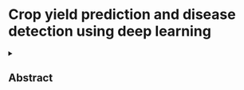 # Crop yield prediction and disease detection using deep learning 
<details>
<summary><h2> Abstract </h2> </summary>
<br>
 
#### Crop yield prediction: The project uses Long Short-Term Memory (LSTM) models to forecast crop yields accurately by analyzing sequential data like weather patterns and soil conditions. 
 
#### Disease detection: Convolutional Neural Networks (CNNs) are employed to detect and classify crop diseases from leaf images, enabling timely intervention and reducing crop losses.
</details>
